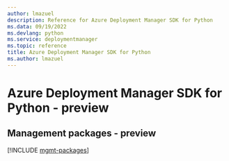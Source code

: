 ```yaml
---
author: lmazuel
description: Reference for Azure Deployment Manager SDK for Python
ms.data: 09/19/2022
ms.devlang: python
ms.service: deploymentmanager
ms.topic: reference
title: Azure Deployment Manager SDK for Python
ms.author: lmazuel
---
```

# Azure Deployment Manager SDK for Python - preview

## Management packages - preview
[!INCLUDE [mgmt-packages](deployment-manager-mgmt-index.md)]
